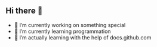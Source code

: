 ## Hi there 👋

- 🔭 I’m currently working on something special
- 🌱 I’m currently learning programmation
- 🤔 I’m actually learning with the help of docs.github.com


